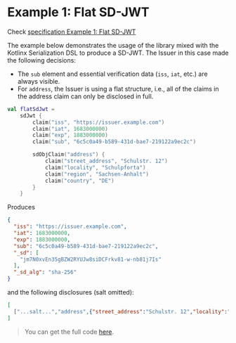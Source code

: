 <!--- TEST_NAME ExampleFlatSdJwt01Test --> 

# Example 1: Flat SD-JWT

Check [specification Example 1: Flat SD-JWT](https://www.ietf.org/archive/id/draft-ietf-oauth-selective-disclosure-jwt-08.html#name-example-flat-sd-jwt)

The example below demonstrates the usage of the library mixed with the Kotlinx Serialization DSL
to produce a SD-JWT.
The Issuer in this case made the following decisions:
* The `sub` element and essential verification data (`iss`, `iat`, etc.) are always visible.
* For `address`, the Issuer is using a flat structure, i.e., all of the claims in the address claim can only be disclosed in full.

<!--- INCLUDE
import eu.europa.ec.eudi.sdjwt.dsl.values.sdJwt
-->

```kotlin
val flatSdJwt =
    sdJwt {
        claim("iss", "https://issuer.example.com")
        claim("iat", 1683000000)
        claim("exp", 1883000000)
        claim("sub", "6c5c0a49-b589-431d-bae7-219122a9ec2c")

        sdObjClaim("address") {
            claim("street_address", "Schulstr. 12")
            claim("locality", "Schulpforta")
            claim("region", "Sachsen-Anhalt")
            claim("country", "DE")
        }
    }
```

Produces

```json
{
  "iss": "https://issuer.example.com",
  "iat": 1683000000,
  "exp": 1883000000,
  "sub": "6c5c0a49-b589-431d-bae7-219122a9ec2c",
  "_sd": [
    "jm7N0xvEn35gBZW2RYUJw8siDCFrkv81-w-nb81j7Is"
  ],
  "_sd_alg": "sha-256"
}
```

and the following disclosures (salt omitted):

```json
[
  ["...salt...","address",{"street_address":"Schulstr. 12","locality":"Schulpforta","region":"Sachsen-Anhalt","country":"DE"}]
]
```

> You can get the full code [here](../../src/test/kotlin/eu/europa/ec/eudi/sdjwt/examples/ExampleFlatSdJwt01.kt).

<!--- TEST flatSdJwt.assertThat("Example 1: Flat SD-JWT", 1) -->
